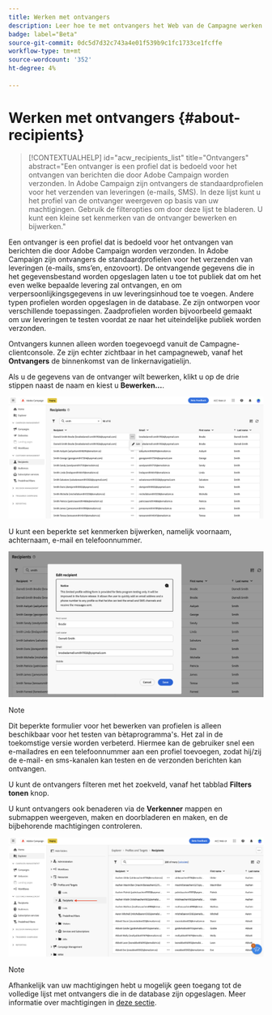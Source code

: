 ```yaml
---
title: Werken met ontvangers
description: Leer hoe te met ontvangers het Web van de Campagne werken
badge: label="Beta"
source-git-commit: 0dc5d7d32c743a4e01f539b9c1fc1733ce1fcffe
workflow-type: tm+mt
source-wordcount: '352'
ht-degree: 4%

---
```



# Werken met ontvangers {#about-recipients}

>[!CONTEXTUALHELP]
>id="acw_recipients_list"
>title="Ontvangers"
>abstract="Een ontvanger is een profiel dat is bedoeld voor het ontvangen van berichten die door Adobe Campaign worden verzonden. In Adobe Campaign zijn ontvangers de standaardprofielen voor het verzenden van leveringen (e-mails, SMS). In deze lijst kunt u het profiel van de ontvanger weergeven op basis van uw machtigingen. Gebruik de filteropties om door deze lijst te bladeren. U kunt een kleine set kenmerken van de ontvanger bewerken en bijwerken."

Een ontvanger is een profiel dat is bedoeld voor het ontvangen van berichten die door Adobe Campaign worden verzonden. In Adobe Campaign zijn ontvangers de standaardprofielen voor het verzenden van leveringen (e-mails, sms’en, enzovoort). De ontvangende gegevens die in het gegevensbestand worden opgeslagen laten u toe tot publiek dat om het even welke bepaalde levering zal ontvangen, en om verpersoonlijkingsgegevens in uw leveringsinhoud toe te voegen. Andere typen profielen worden opgeslagen in de database. Ze zijn ontworpen voor verschillende toepassingen. Zaadprofielen worden bijvoorbeeld gemaakt om uw leveringen te testen voordat ze naar het uiteindelijke publiek worden verzonden.

Ontvangers kunnen alleen worden toegevoegd vanuit de Campagne-clientconsole. Ze zijn echter zichtbaar in het campagneweb, vanaf het **Ontvangers** de binnenkomst van de linkernavigatielijn.

Als u de gegevens van de ontvanger wilt bewerken, klikt u op de drie stippen naast de naam en kiest u **Bewerken...**.

![Een ontvangend profiel bewerken](assets/recipient-edit.png)

U kunt een beperkte set kenmerken bijwerken, namelijk voornaam, achternaam, e-mail en telefoonnummer.

![Een ontvangend profiel bijwerken](assets/recipient-update.png)

>[!NOTE]
>
>Dit beperkte formulier voor het bewerken van profielen is alleen beschikbaar voor het testen van bètaprogramma&#39;s. Het zal in de toekomstige versie worden verbeterd. Hiermee kan de gebruiker snel een e-mailadres en een telefoonnummer aan een profiel toevoegen, zodat hij/zij de e-mail- en sms-kanalen kan testen en de verzonden berichten kan ontvangen.

U kunt de ontvangers filteren met het zoekveld, vanaf het tabblad **Filters tonen** knop.

U kunt ontvangers ook benaderen via de **Verkenner** mappen en submappen weergeven, maken en doorbladeren en maken, en de bijbehorende machtigingen controleren.

![Lijst met ontvangers in de weergave Explorer](assets/recipients-from-explorer.png)

>[!NOTE]
>
>Afhankelijk van uw machtigingen hebt u mogelijk geen toegang tot de volledige lijst met ontvangers die in de database zijn opgeslagen. Meer informatie over machtigingen in [deze sectie](../get-started/permissions.md).

